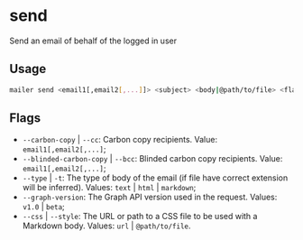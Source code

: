 # send

Send an email of behalf of the logged in user

## Usage

```bash
mailer send <email1[,email2[,...]]> <subject> <body|@path/to/file> <flags>
```

## Flags

* `--carbon-copy` | `--cc`: Carbon copy recipients. Value: `email1[,email2[,...]`;
* `--blinded-carbon-copy` | `--bcc`: Blinded carbon copy recipients. Value: `email1[,email2[,...]`;
* `--type` | `-t`: The type of body of the email (if file have correct extension will be inferred). Values: `text` | `html` | `markdown`;
* `--graph-version`: The Graph API version used in the request. Values: `v1.0` | `beta`;
* `--css` | `--style`: The URL or path to a CSS file to be used with a Markdown body. Values: `url` | `@path/to/file`.
